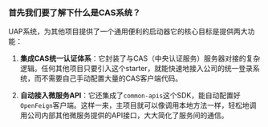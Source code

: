 ### 首先我们要了解下什么是CAS系统？



UAP系统，为其他项目提供了一个通用便利的启动器它的核心目标是提供两大功能：

1. **集成CAS统一认证体系**：它封装了与CAS（中央认证服务）服务器对接的复杂逻辑。任何其他项目只要引入这个starter，就能快速地接入公司的统一登录系统，而不需要自己手动配置大量的CAS客户端代码。
    
2. **自动接入微服务API**：它还集成了`common-apis`这个SDK，能自动配置好`OpenFeign`客户端。这样一来，主项目就可以像调用本地方法一样，轻松地调用公司内部其他微服务提供的API接口，大大简化了服务间的通信。

